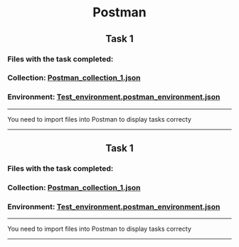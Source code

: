 <h1>
  <div align="center">Postman</div>
</h1>
<h2>
  <div align="center">Task 1</div>
 </h2>

<p>
  <h3>Files with the task completed:</h3>
</p>
<p>
  <h3>Collection: <a href="https://github.com/M-Anna-V/Postman_HW/blob/main/Postman_collection_1.json">Postman_collection_1.json</a></h3>    
</p>
<p>
  <h3>Environment: <a href="https://github.com/M-Anna-V/Postman_HW/blob/main/Test_environment.postman_environment_1.json">Test_environment.postman_environment.json</a></h3>
</p>

<hr>
You need to import files into Postman to display tasks correcty
<hr>


<h2>
  <div align="center">Task 1</div>
 </h2>

<p>
  <h3>Files with the task completed:</h3>
</p>
<p>
  <h3>Collection: <a href="https://github.com/M-Anna-V/Postman_HW/blob/main/Postman_collection_2.json">Postman_collection_1.json</a></h3>    
</p>
<p>
  <h3>Environment: <a href="https://github.com/M-Anna-V/Postman_HW/blob/main/Test_environment.postman_environment_1.json">Test_environment.postman_environment.json</a></h3>
</p>

<hr>
You need to import files into Postman to display tasks correcty
<hr>
